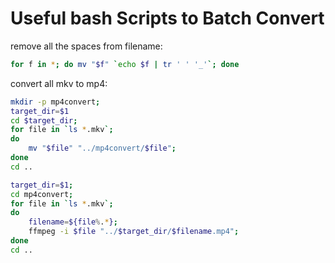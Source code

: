 # Useful bash Scripts to Batch Convert

remove all the spaces from filename:

```bash
for f in *; do mv "$f" `echo $f | tr ' ' '_'`; done
```

convert all mkv to mp4:

```bash
mkdir -p mp4convert;
target_dir=$1
cd $target_dir;
for file in `ls *.mkv`;
do
    mv "$file" "../mp4convert/$file";
done
cd ..
```

```bash
target_dir=$1;
cd mp4convert;
for file in `ls *.mkv`;
do
    filename=${file%.*};
    ffmpeg -i $file "../$target_dir/$filename.mp4";
done
cd ..

```
